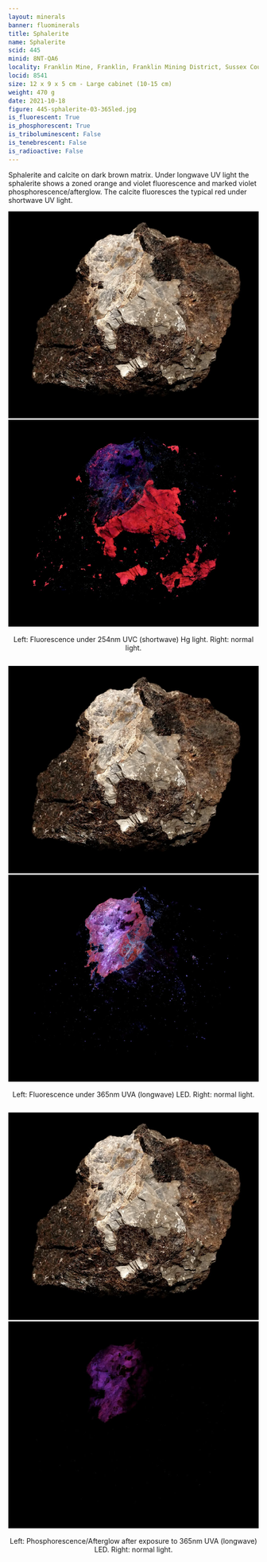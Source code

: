 ```yaml
---
layout: minerals
banner: fluominerals
title: Sphalerite
name: Sphalerite
scid: 445
minid: 8NT-QA6
locality: Franklin Mine, Franklin, Franklin Mining District, Sussex County, New Jersey, USA
locid: 8541
size: 12 x 9 x 5 cm - Large cabinet (10-15 cm)
weight: 470 g
date: 2021-10-18
figure: 445-sphalerite-03-365led.jpg
is_fluorescent: True
is_phosphorescent: True
is_triboluminescent: False
is_tenebrescent: False
is_radioactive: False
---
```

Sphalerite and calcite on dark brown matrix. Under longwave UV light the sphalerite shows a zoned orange and violet fluorescence and marked violet phosphorescence/afterglow. The calcite fluoresces the typical red under shortwave UV light.

<figure style='text-align:center; margin:0 auto; width:100%;'>
 <div class='image-slider'>
  <img src='/img/minerals/445-sphalerite-01-visible.jpg'>
  <div class='image-slider-image'>
   <img src='/img/minerals/445-sphalerite-02-254hg.jpg'>
   <div class='image-slider-dot'></div>
  </div>
 </div>
 <figcaption style='padding:1em 0 2em'>Left: Fluorescence under 254nm UVC (shortwave) Hg light. Right: normal light.</figcaption>
</figure>

<figure style='text-align:center; margin:0 auto; width:100%;'>
 <div class='image-slider'>
  <img src='/img/minerals/445-sphalerite-01-visible.jpg'>
  <div class='image-slider-image'>
   <img src='/img/minerals/445-sphalerite-03-365led.jpg'>
   <div class='image-slider-dot'></div>
  </div>
 </div>
 <figcaption style='padding:1em 0 2em'>Left: Fluorescence under 365nm UVA (longwave) LED. Right: normal light.</figcaption>
</figure>

<figure style='text-align:center; margin:0 auto; width:100%;'>
 <div class='image-slider'>
  <img src='/img/minerals/445-sphalerite-01-visible.jpg'>
  <div class='image-slider-image'>
   <img src='/img/minerals/445-sphalerite-04-365led-ph.jpg'>
   <div class='image-slider-dot'></div>
  </div>
 </div>
 <figcaption style='padding:1em 0 2em'>Left: Phosphorescence/Afterglow after exposure to 365nm UVA (longwave) LED. Right: normal light.</figcaption>
</figure>

